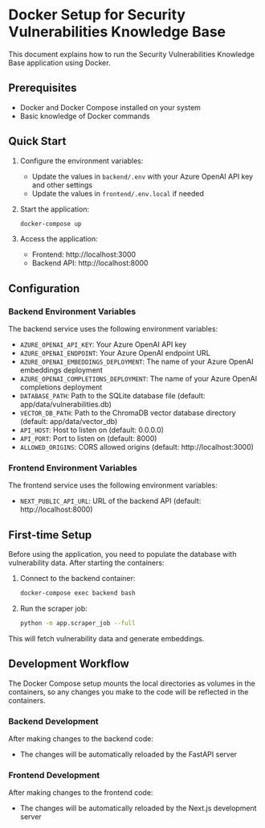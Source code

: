 # Docker Setup for Security Vulnerabilities Knowledge Base

This document explains how to run the Security Vulnerabilities Knowledge Base application using Docker.

## Prerequisites

- Docker and Docker Compose installed on your system
- Basic knowledge of Docker commands

## Quick Start

1. Configure the environment variables:
   - Update the values in `backend/.env` with your Azure OpenAI API key and other settings
   - Update the values in `frontend/.env.local` if needed

2. Start the application:
   ```bash
   docker-compose up
   ```

3. Access the application:
   - Frontend: http://localhost:3000
   - Backend API: http://localhost:8000

## Configuration

### Backend Environment Variables

The backend service uses the following environment variables:

- `AZURE_OPENAI_API_KEY`: Your Azure OpenAI API key
- `AZURE_OPENAI_ENDPOINT`: Your Azure OpenAI endpoint URL
- `AZURE_OPENAI_EMBEDDINGS_DEPLOYMENT`: The name of your Azure OpenAI embeddings deployment
- `AZURE_OPENAI_COMPLETIONS_DEPLOYMENT`: The name of your Azure OpenAI completions deployment
- `DATABASE_PATH`: Path to the SQLite database file (default: app/data/vulnerabilities.db)
- `VECTOR_DB_PATH`: Path to the ChromaDB vector database directory (default: app/data/vector_db)
- `API_HOST`: Host to listen on (default: 0.0.0.0)
- `API_PORT`: Port to listen on (default: 8000)
- `ALLOWED_ORIGINS`: CORS allowed origins (default: http://localhost:3000)

### Frontend Environment Variables

The frontend service uses the following environment variables:

- `NEXT_PUBLIC_API_URL`: URL of the backend API (default: http://localhost:8000)

## First-time Setup

Before using the application, you need to populate the database with vulnerability data. After starting the containers:

1. Connect to the backend container:
   ```bash
   docker-compose exec backend bash
   ```

2. Run the scraper job:
   ```bash
   python -m app.scraper_job --full
   ```

This will fetch vulnerability data and generate embeddings.

## Development Workflow

The Docker Compose setup mounts the local directories as volumes in the containers, so any changes you make to the code will be reflected in the containers.

### Backend Development

After making changes to the backend code:
- The changes will be automatically reloaded by the FastAPI server

### Frontend Development

After making changes to the frontend code:
- The changes will be automatically reloaded by the Next.js development server